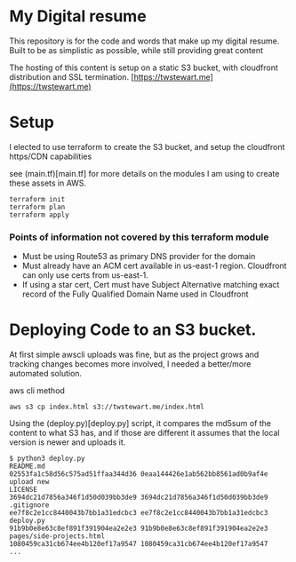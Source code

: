 # My Digital resume
This repository is for the code and words that make up my digital resume.
Built to be as simplistic as possible,  while still providing great content

The hosting of this content is setup on a static S3 bucket, with cloudfront distribution and SSL termination. [https://twstewart.me](https://twstewart.me)

# Setup
I elected to use terraform to create the S3 bucket, and setup the cloudfront https/CDN capabilities

see (main.tf)[main.tf] for more details on the modules I am using to create these assets in AWS.

```
terraform init
terraform plan
terraform apply
```

### Points of information not covered by this terraform module
* Must be using Route53 as primary DNS provider for the domain
* Must already have an ACM cert available in us-east-1 region. Cloudfront can only use certs from us-east-1.
* If using a star cert, Cert must have Subject Alternative matching exact record of the Fully Qualified Domain Name used in Cloudfront

# Deploying Code to an S3 bucket.
At first simple awscli uploads was fine, but as the project grows and tracking changes becomes more involved, I needed a better/more automated solution.

aws cli method
```
aws s3 cp index.html s3://twstewart.me/index.html
```

Using the (deploy.py)[deploy.py] script, it compares the md5sum of the content to what S3 has, and if those are different it assumes that the local version is newer and uploads it.

```
$ python3 deploy.py 
README.md
02553fa1c58d56c575ad51ffaa344d36 0eaa144426e1ab562bb8561ad0b9af4e
upload new
LICENSE
3694dc21d7856a346f1d50d039bb3de9 3694dc21d7856a346f1d50d039bb3de9
.gitignore
ee7f8c2e1cc8440043b7bb1a31edcbc3 ee7f8c2e1cc8440043b7bb1a31edcbc3
deploy.py
91b9b0e8e63c8ef891f391904ea2e2e3 91b9b0e8e63c8ef891f391904ea2e2e3
pages/side-projects.html
1080459ca31cb674ee4b120ef17a9547 1080459ca31cb674ee4b120ef17a9547
...
```


